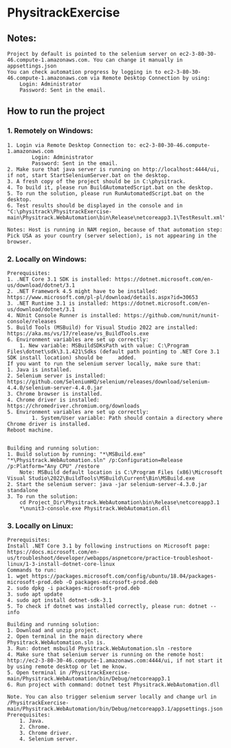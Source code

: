# PhysitrackExercise
## Notes:
    Project by default is pointed to the selenium server on ec2-3-80-30-46.compute-1.amazonaws.com. You can change it manually in appsettings.json
    You can check automation progress by logging in to ec2-3-80-30-46.compute-1.amazonaws.com via Remote Desktop Connection by using:
        Login: Administrator
        Password: Sent in the email.
    
## How to run the project
        
### 1. Remotely on Windows:
    1. Login via Remote Desktop Connection to: ec2-3-80-30-46.compute-1.amazonaws.com 
            Login: Administrator 
            Password: Sent in the email.
    2. Make sure that java server is running on http://localhost:4444/ui, if not, start StartSeleniumServer.bat on the desktop.
    3. A fresh copy of the project should be in C:\physitrack.
    4. To build it, please run BuildAutomatedScript.bat on the desktop.
    5. To run the solution, please run RunAutomatedScript.bat on the desktop.
    6. Test results should be displayed in the console and in "C:\physitrack\PhysitrackExercise-main\Physitrack.WebAutomation\bin\Release\netcoreapp3.1\TestResult.xml".
    
    Notes: Host is running in NAM region, because of that automation step: Pick USA as your country (server selection), is not appearing in the browser.

### 2. Locally on Windows:
    Prerequisites:
    1. .NET Core 3.1 SDK is installed: https://dotnet.microsoft.com/en-us/download/dotnet/3.1
    2. .NET Framework 4.5 might have to be installed: https://www.microsoft.com/pl-pl/download/details.aspx?id=30653
    3. .NET Runtime 3.1 is installed: https://dotnet.microsoft.com/en-us/download/dotnet/3.1
    4. NUnit Console Runner is installed: https://github.com/nunit/nunit-console/releases
    5. Build Tools (MSBuild) for Visual Studio 2022 are installed: https://aka.ms/vs/17/release/vs_BuildTools.exe 
    6. Environment variables are set up correctly:
        1. New variable: MSBuildSDKsPath with value: C:\Program Files\dotnet\sdk\3.1.421\Sdks (default path pointing to .NET Core 3.1 SDK install location) should be     added. 
    If you want to run the selenium server locally, make sure that:
    1. Java is installed.
    2. Selenium server is installed: https://github.com/SeleniumHQ/selenium/releases/download/selenium-4.4.0/selenium-server-4.4.0.jar
    3. Chrome browser is installed.
    4. Chrome driver is installed: https://chromedriver.chromium.org/downloads
    5. Environment variables are set up correctly:
            1. System/User variable: Path should contain a directory where Chrome driver is installed.
    Reboot machine.
    
        
    Building and running solution:
    1. Build solution by running: "*\MSBuild.exe" "*\Physitrack.WebAutomation.sln" /p:Configuration=Release /p:Platform="Any CPU" /restore
        Note: MSBuild default location is C:\Program Files (x86)\Microsoft Visual Studio\2022\BuildTools\MSBuild\Current\Bin\MSBuild.exe
    2. Start the selenium server: java -jar selenium-server-4.3.0.jar standalone
    3. To run the solution:
        cd Project_Dir\Physitrack.WebAutomation\bin\Release\netcoreapp3.1
        *\nunit3-console.exe Physitrack.WebAutomation.dll
        
### 3. Locally on Linux:
    Prerequisites:
    Install .NET Core 3.1 by following instructions on Microsoft page: https://docs.microsoft.com/en-us/troubleshoot/developer/webapps/aspnetcore/practice-troubleshoot-linux/1-3-install-dotnet-core-linux
    Commands to run:
    1. wget https://packages.microsoft.com/config/ubuntu/18.04/packages-microsoft-prod.deb -O packages-microsoft-prod.deb
    2. sudo dpkg -i packages-microsoft-prod.deb
    3. sudo apt update
    4. sudo apt install dotnet-sdk-3.1
    5. To check if dotnet was installed correctly, please run: dotnet --info
    
    Building and running solution:
    1. Download and unzip project.
    2. Open terminal in the main directory where Physitrack.WebAutomation.sln is.
    3. Run: dotnet msbuild Physitrack.WebAutomation.sln -restore
    4. Make sure that selenium server is running on the remote host: http://ec2-3-80-30-46.compute-1.amazonaws.com:4444/ui, if not start it by using remote desktop or let me know. 
    5. Open terminal in /PhysitrackExercise-main/Physitrack.WebAutomation/bin/Debug/netcoreapp3.1
    6. Run project with command: dotnet test Physitrack.WebAutomation.dll
    
    Note. You can also trigger selenium server locally and change url in /PhysitrackExercise-main/Physitrack.WebAutomation/bin/Debug/netcoreapp3.1/appsettings.json
    Prerequisites:
        1. Java.
        2. Chrome.
        3. Chrome driver.
        4. Selenium server.

    
